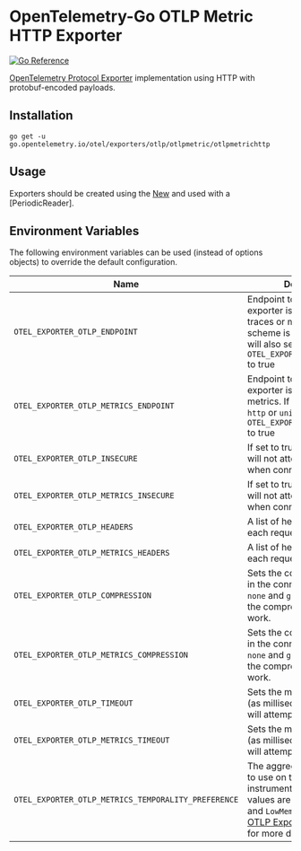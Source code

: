 # OpenTelemetry-Go OTLP Metric HTTP Exporter

[![Go Reference](https://pkg.go.dev/badge/go.opentelemetry.io/otel/exporters/otlp/otlpmetric/otlpmetrichttp.svg)](https://pkg.go.dev/go.opentelemetry.io/otel/exporters/otlp/otlpmetric/otlpmetrichttp)

[OpenTelemetry Protocol Exporter](https://github.com/open-telemetry/opentelemetry-specification/blob/v1.20.0/specification/protocol/exporter.md) implementation using HTTP with protobuf-encoded payloads.

## Installation

```
go get -u go.opentelemetry.io/otel/exporters/otlp/otlpmetric/otlpmetrichttp
```

## Usage

Exporters should be created using the [New](https://pkg.go.dev/go.opentelemetry.io/otel/exporters/otlp/otlpmetric/otlpmetrichttp#New) and used with a [PeriodicReader].

## Environment Variables

The following environment variables can be used (instead of options objects) to override the default configuration.

| Name | Description | Default | Override with |
|------|-------------|---------|---------------|
| `OTEL_EXPORTER_OTLP_ENDPOINT` | Endpoint to which the exporter is going to send traces or metrics. If the scheme is `http` or `unix` this will also set `OTEL_EXPORTER_OTLP_INSECURE` to true | `https://localhost:4317` | `OTEL_EXPORTER_OTLP_METRICS_ENDPOINT`, [WithEndpoint()] |
| `OTEL_EXPORTER_OTLP_METRICS_ENDPOINT` | Endpoint to which the exporter is going to send metrics. If the scheme is `http` or `unix` this will also set `OTEL_EXPORTER_OTLP_INSECURE` to true | `https://localhost:4317/v1/metrics` | |
| `OTEL_EXPORTER_OTLP_INSECURE` | If set to true the connection will not attempt to use TLS when connecting | `false` | `OTEL_EXPORTER_OTLP_METRICS_INSECURE`, [WithInsecure()] |
| `OTEL_EXPORTER_OTLP_METRICS_INSECURE` | If set to true the connection will not attempt to use TLS when connecting | `false` | [WithInsecure()] |
| `OTEL_EXPORTER_OTLP_HEADERS` | A list of headers to send with each request | none | `OTEL_EXPORTER_OTLP_METRICS_HEADERS`, [WithHeaders()] |
| `OTEL_EXPORTER_OTLP_METRICS_HEADERS` | A list of headers to send with each request | none | [WithHeaders()] |
| `OTEL_EXPORTER_OTLP_COMPRESSION` | Sets the compressions used in the connection. Supports `none` and `gzip`.  Must import the compressor for gzip to work. | none | `OTEL_EXPORTER_OTLP_METRICS_COMPRESSION`, [WithCompression()] |
| `OTEL_EXPORTER_OTLP_METRICS_COMPRESSION` | Sets the compressions used in the connection. Supports `none` and `gzip`.  Must import the compressor for gzip to work. | none | [WithCompression()] |
| `OTEL_EXPORTER_OTLP_TIMEOUT` | Sets the max amount of time (as milliseconds) an Exporter will attempt an export | `10000` | `OTEL_EXPORTER_OTLP_METRICS_TIMEOUT`, [WithTimeout()] |
| `OTEL_EXPORTER_OTLP_METRICS_TIMEOUT` | Sets the max amount of time (as milliseconds) an Exporter will attempt an export | `10000` | [WithTimeout()] |
| `OTEL_EXPORTER_OTLP_METRICS_TEMPORALITY_PREFERENCE` | The aggregation temporality to use on the basis of instrument kind. Available values are `Cumulative`, `Delta`, and `LowMemory`.  See [The OTLP Exporter Specification] for more details | `Cumulative` | [WithTemporalitySelector()] |

[WithEndpoint()]: https://pkg.go.dev/go.opentelemetry.io/otel/exporters/otlp/otlpmetric/otlpmetrichttp#WithEndpoint
[WithInsecure()]: https://pkg.go.dev/go.opentelemetry.io/otel/exporters/otlp/otlpmetric/otlpmetrichttp#WithInsecure
[WithHeaders()]: https://pkg.go.dev/go.opentelemetry.io/otel/exporters/otlp/otlpmetric/otlpmetrichttp#WithHeaders
[WithCompression()]: https://pkg.go.dev/go.opentelemetry.io/otel/exporters/otlp/otlpmetric/otlpmetrichttp#WithCompression
[WithCompressor()]: https://pkg.go.dev/go.opentelemetry.io/otel/exporters/otlp/otlpmetric/otlpmetrichttp#WithCompressor
[WithTimeout()]: https://pkg.go.dev/go.opentelemetry.io/otel/exporters/otlp/otlpmetric/otlpmetrichttp#WithTimeout
[The OTLP Exporter Specification]: https://github.com/open-telemetry/opentelemetry-specification/blob/main/specification/metrics/sdk_exporters/otlp.md#additional-configuration
[WithTemporalitySelector()]: https://pkg.go.dev/go.opentelemetry.io/otel/exporters/otlp/otlpmetric/otlpmetrichttp#WithTemporalitySelector
